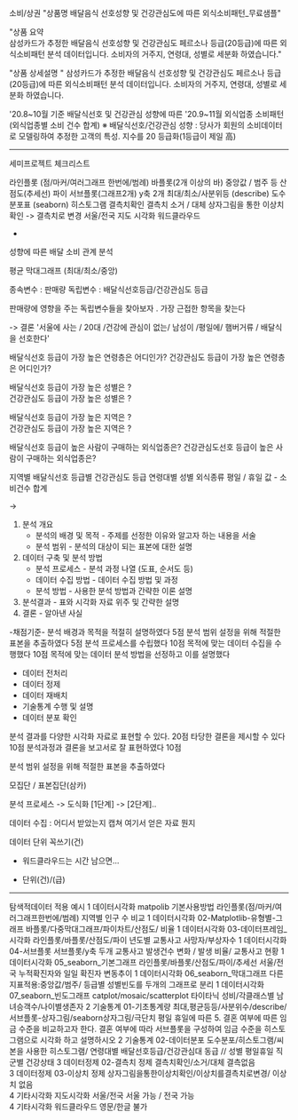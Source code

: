 

소비/상권
"상품명	배달음식 선호성향 및 건강관심도에 따른 외식소비패턴_무료샘플"

"상품 요약	
삼성카드가 추정한 배달음식 선호성향 및 건강관심도 페르소나 등급(20등급)에 따른 외식소비패턴 분석 데이터입니다. 소비자의 거주지, 연령대, 성별로 세분화 하였습니다."


"상품 상세설명	"
삼성카드가 추정한 배달음식 선호성향 및 건강관심도 페르소나 등급(20등급)에 따른 외식소비패턴 분석 데이터입니다. 
소비자의 거주지, 연령대, 성별로 세분화 하였습니다. 


'20.8~10월 기준 배달식선호 및 건강관심 성향에 따른 '20.9~11월 외식업종 소비패턴(외식업종별 소비 건수 합계)
※ 배달식선호/건강관심 성향 : 당사가 회원의 소비데이터로 모델링하여 추정한 고객의 특성. 지수를 20 등급화(1등급이 제일 高)

------
세미프로젝트 체크리스트

라인플롯 (점/마커/여러그래프 한번에/범례)
바플롯(2개 이상의 바) 중앙값 / 범주 등 
산점도(추세선)
파이
서브플롯(그래프2개)
y축 2개 
최대/최소/사분위등 (describe)
도수분포표
(seaborn) 히스토그램
결측치확인
결측치 소거 / 대체
상자그림을 통한 이상치 확인 -> 결측치로 변경
서울/전국 지도 시각화
워드클라우드


-


성향에 따른 배달 소비 관계 분석 

평균 막대그래프 (최대/최소/중앙)

종속변수 : 판매량 
독립변수 : 배달식선호등급/건강관심도 등급

판매량에 영향을 주는 독립변수들을 찾아보자 . 
가장 근접한 항목을 찾는다 

-> 결론 '서울에 사는 / 20대 /건강에 관심이 없는/ 남성이 /평일에/ 햄버거류 / 배달식을 선호한다'


배달식선호 등급이 가장 높은 연령층은 어디인가? 
건강관심도 등급이 가장 높은 연령층은 어디인가?

배달식선호 등급이 가장 높은 성별은 ?  
건강관심도 등급이 가장 높은 성별은 ?

배달식선호 등급이 가장 높은 지역은 ?  
건강관심도 등급이 가장 높은 지역은 ?

배달식선호 등급이 높은 사람이 구매하는 외식업종은?
건강관심도선호 등급이 높은 사람이 구매하는 외식업종은?



지역별
배달식선호 등급별
건강관심도 등급
연령대별
성별
외식종류
평일 / 휴일
값 - 소비건수 합계

-> 


1. 분석 개요
    * 분석의 배경 및 목적     - 주제를 선정한 이유와 알고자 하는 내용을 서술
    * 분석 범위             - 분석의 대상이 되는 표본에 대한 설명
2. 데이터 구축 및 분석 방법
    * 분석 프로세스          - 분석 과정 나열 (도표, 순서도 등)
    * 데이터 수집 방법        - 데이터 수집 방법 및 과정
    * 분석 방법             - 사용한 분석 방법과 간략한 이론 설명
3. 분석결과                 - 표와 시각화 자료 위주 및 간략한 설명
4. 결론                    - 알아낸 사실


-채점기준-
분석 배경과 목적을 적절히 설명하였다	5점
분석 범위 설정을 위해 적절한 표본을 추출하였다	5점
분석 프로세스를 수립했다	10점
목적에 맞는 데이터 수집을 수행했다	10점
목적에 맞는 데이터 분석 방법을 선정하고 이를 설명했다
- 데이터 전처리
- 데이터 정제
- 데이터 재배치
- 기술통계 수행 및 설명
- 데이터 분포 확인	

분석 결과를 다양한 시각화 자료로 표현할 수 있다.	20점
타당한 결론을 제시할 수 있다	10점
분석과정과 결론을 보고서로 잘 표현하였다	10점




분석 범위 설정을 위해 적절한 표본을 추출하였다

모집단 / 표본집단(삼카) 

분석 프로세스 -> 도식화 [1단계] -> [2단계]..

데이터 수집 : 어디서 받았는지 캡쳐 여기서 얻은 자료 뭔지

데이터 단위 꼭쓰기(건)



- 워드클라우드는 시간 남으면...







- 단위(건)/(급)

------


탐색적데이터				적용	예시
1	데이터시각화	matpolib 기본사용방법	라인플롯(점/마커/여러그래프한번에/범례)		지역별 인구 수 비교
1	데이터시각화	02-Matplotlib-유형별-그래프	바플롯/다중막대그래프/파이차트/산점도/		비율
1	데이터시각화	03-데이터프레임_시각화	라인플롯/바플롯/산점도/파이		년도별 교통사고 사망자/부상자수
1	데이터시각화	04-서브플롯	서브플롯/y축 두개		교통사고 발생건수 변화 / 발생 비율/ 교통사고 현황
1	데이터시각화	05_seaborn_기본그래프	라인플롯/바플롯/산점도/파이/추세선		서울/전국 누적확진자와 일일 확진자 변동추이
1	데이터시각화	06_seaborn_막대그래프	다른지표적용:중앙값/범주/		등급별 성별빈도를 두개의 그래프로 분리
1	데이터시각화	07_seaborn_빈도그래프	catplot/mosaic/scatterplot		타이타닉 성비/각클래스별 남녀승객수/나이별생존자
2	기술통계	01-기초통계량	최대,평균등등/사분위수/describe/서브플롯-상자그림/seaborn상자그림/극단치	평일 휴일에 따른 	5. 결혼 여부에 따른 임금 수준을 비교하고자 한다. 결혼 여부에 따라 서브플롯을 구성하여 임금 수준을 히스토그램으로 시각화 하고 설명하시오
2	기술통계	02-데이터분포	도수분포/히스토그램/씨본을 사용한 히스토그램/	연령대별 배달선호등급/건강관심대 동급 // 성별  평일휴일	직군별 건강상태
3	데이터정제	02-결측치 정제	결측치확인/소거/대체	결측없음	
3	데이터정제	03-이상치 정제	상자그림을통한이상치확인/이상치를결측치로변경/	이상치 없음	
4	기타시각화	지도시각화	서울/전국	서울 가능 / 전국 가능	
4	기타시각화	워드클라우드	영문/한글	불가	

